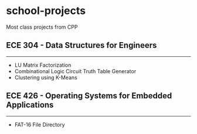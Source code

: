 # school-projects
Most class projects from CPP

##	**ECE 304** - Data Structures for Engineers
---
*	LU Matrix Factorization
*	Combinational Logic Circuit Truth Table Generator
*	Clustering using K-Means


##	**ECE 426** - Operating Systems for Embedded Applications
---
*	FAT-16 File Directory